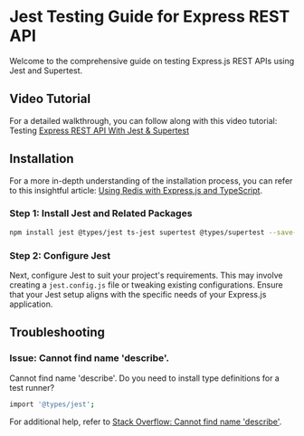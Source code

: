 # Jest Testing Guide for Express REST API

Welcome to the comprehensive guide on testing Express.js REST APIs using Jest and Supertest.



## Video Tutorial

For a detailed walkthrough, you can follow along with this video tutorial: Testing [Express REST API With Jest & Supertest](https://www.youtube.com/watch?v=r5L1XRZaCR0&t=1185s)



## Installation

For a more in-depth understanding of the installation process, you can refer to this insightful article: [Using Redis with Express.js and TypeScript](https://dev.to/ruffiano/using-redis-with-expressjs-typescript-31jn).

### Step 1: Install Jest and Related Packages

```bash
npm install jest @types/jest ts-jest supertest @types/supertest --save-dev
```

### Step 2: Configure Jest
Next, configure Jest to suit your project's requirements. This may involve creating a `jest.config.js` file or tweaking existing configurations. Ensure that your Jest setup aligns with the specific needs of your Express.js application.



## Troubleshooting

### Issue: Cannot find name 'describe'.

Cannot find name 'describe'. Do you need to install type definitions for a test runner?

```bash
import '@types/jest';
```

For additional help, refer to [Stack Overflow: Cannot find name 'describe'](https://stackoverflow.com/questions/54139158/cannot-find-name-describe-do-you-need-to-install-type-definitions-for-a-test).
